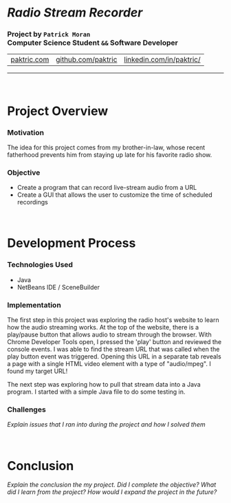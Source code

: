 # *Radio Stream Recorder*
### Project by **`Patrick Moran`**  <br />  Computer Science Student `&&` Software Developer

<table>
    <tr>
        <td><a href="http://www.paktric.com/">paktric.com</a></td>
        <td><a href="https://www.github.com/paktric/">github.com/paktric</a></td>
        <td><a href="https://www.linkedin.com/in/paktric/">linkedin.com/in/paktric/</a></td>
    </tr>
</table>

---

<br />

# Project Overview
### Motivation
The idea for this project comes from my brother-in-law, whose recent fatherhood prevents him from staying up late for his favorite radio show.

### Objective
- Create a program that can record live-stream audio from a URL
- Create a GUI that allows the user to customize the time of scheduled recordings

<br />

# Development Process
### Technologies Used
- Java
- NetBeans IDE / SceneBuilder

### Implementation
The first step in this project was exploring the radio host's website to learn how the audio streaming works. At the top of the website, there is a play/pause button that allows audio to stream through the browser. With Chrome Developer Tools open, I pressed the 'play' button and reviewed the console events. I was able to find the stream URL that was called when the play button event was triggered. Opening this URL in a separate tab reveals a page with a single HTML video element with a type of "audio/mpeg". I found my target URL!

The next step was exploring how to pull that stream data into a Java program. I started with a simple Java file to do some testing in. 

### Challenges
*Explain issues that I ran into during the project and how I solved them*

<br />

# Conclusion
*Explain the conclusion the my project. Did I complete the objective? What did I learn from the project? How would I expand the project in the future?*
